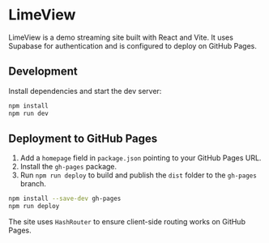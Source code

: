 # LimeView

LimeView is a demo streaming site built with React and Vite. It uses Supabase for authentication and is configured to deploy on GitHub Pages.

## Development

Install dependencies and start the dev server:

```bash
npm install
npm run dev
```

## Deployment to GitHub Pages

1. Add a `homepage` field in `package.json` pointing to your GitHub Pages URL.
2. Install the `gh-pages` package.
3. Run `npm run deploy` to build and publish the `dist` folder to the `gh-pages` branch.

```bash
npm install --save-dev gh-pages
npm run deploy
```

The site uses `HashRouter` to ensure client-side routing works on GitHub Pages.
